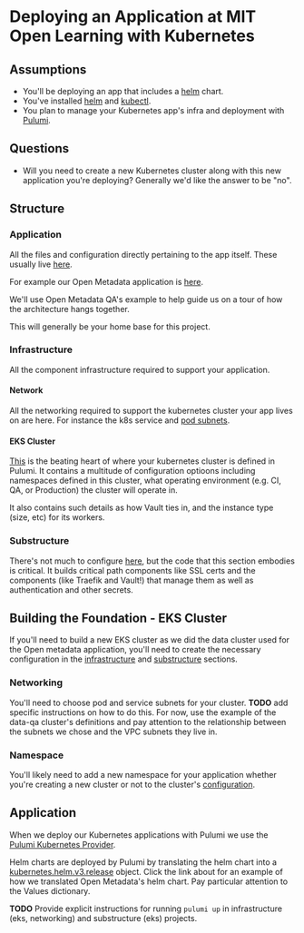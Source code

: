 # Deploying an Application at MIT Open Learning with Kubernetes

## Assumptions

- You'll be deploying an app that includes a
[helm](https://github.com/helm/helm) chart.
- You've installed [helm](https://github.com/helm/helm#install) and [kubectl](https://kubernetes.io/docs/tasks/tools/install-kubectl/).
- You plan to manage your Kubernetes app's infra and deployment with
[Pulumi](https://www.pulumi.com/).

## Questions

- Will you need to create a new Kubernetes cluster along with this new
application you're deploying? Generally we'd like the answer to be "no".

## Structure

### Application

All the files and configuration directly pertaining to the app itself. These
usually live
[here](https://github.com/mitodl/ol-infrastructure/tree/main/src/ol_infrastructure/applications).

For example our Open Metadata application is
[here](https://github.com/mitodl/ol-infrastructure/tree/main/src/ol_infrastructure/applications/open_metadata).

We'll use Open Metadata QA's example to help guide us on a tour of how the
architecture hangs together.

This will generally be your home base for this project.

### Infrastructure

All the component infrastructure required to support your application.

#### Network

All the networking required to support the kubernetes cluster your app lives on
are here. For instance the k8s service and [pod
subnets](https://github.com/mitodl/ol-infrastructure/blob/3321e8499509199ffd2002bd15ac255e6ce3e2c2/src/ol_infrastructure/infrastructure/aws/network/Pulumi.infrastructure.aws.network.QA.yaml#L17).

#### EKS Cluster

[This](https://github.com/mitodl/ol-infrastructure/blob/main/src/ol_infrastructure/infrastructure/aws/eks/Pulumi.infrastructure.aws.eks.data.QA.yaml) is the beating heart of where your kubernetes cluster is defined in Pulumi.
It contains a multitude of configuration optioons including namespaces defined
in this cluster, what operating environment (e.g. CI, QA, or Production) the
cluster will operate in.

It also contains such details as how Vault ties in, and the instance type (size,
etc) for its workers.

### Substructure

There's not much to configure
[here](https://github.com/mitodl/ol-infrastructure/blob/main/src/ol_infrastructure/substructure/aws/eks/Pulumi.substructure.aws.eks.data.QA.yaml), but the code that this section embodies is
critical. It builds critical path components like SSL certs and the components
(like Traefik and Vault!) that manage them as well as authentication and other
secrets.

## Building the Foundation - EKS Cluster

If you'll need to build a new EKS cluster as we did the data cluster used for
the Open metadata application, you'll need to create the necessary configuration
in the [infrastructure](#infrastructure) and [substructure](#substructure)
sections.

### Networking

You'll need to choose pod and service subnets for your cluster. **TODO** add
specific instructions on how to do this. For now, use the example of the data-qa
cluster's definitions and pay attention to the relationship between the subnets
we chose and the VPC subnets they live in.

### Namespace

You'll likely need to add a new namespace for your application whether you're
creating a new cluster or not to the cluster's
[configuration](https://github.com/mitodl/ol-infrastructure/blob/main/src/ol_infrastructure/infrastructure/aws/eks/Pulumi.infrastructure.aws.eks.data.CI.yaml).

## Application

When we deploy our Kubernetes applications with Pulumi we use the [Pulumi
Kubernetes Provider](https://github.com/pulumi/pulumi-kubernetes).

Helm charts are deployed by Pulumi by translating the helm chart into a
[kubernetes.helm.v3.release](https://github.com/mitodl/ol-infrastructure/blob/3321e8499509199ffd2002bd15ac255e6ce3e2c2/src/ol_infrastructure/applications/open_metadata/__main__.py#L295)
object. Click the link about for an example of how we translated Open Metadata's
helm chart. Pay particular attention to the Values dictionary.

**TODO** Provide explicit instructions for running `pulumi up` in
infrastructure (eks, networking) and substructure (eks) projects.

